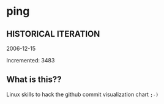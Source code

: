 # ping

## HISTORICAL ITERATION
2006-12-15

Incremented: 3483

## What is this?? 
Linux skills to hack the github commit visualization chart `;-)`
